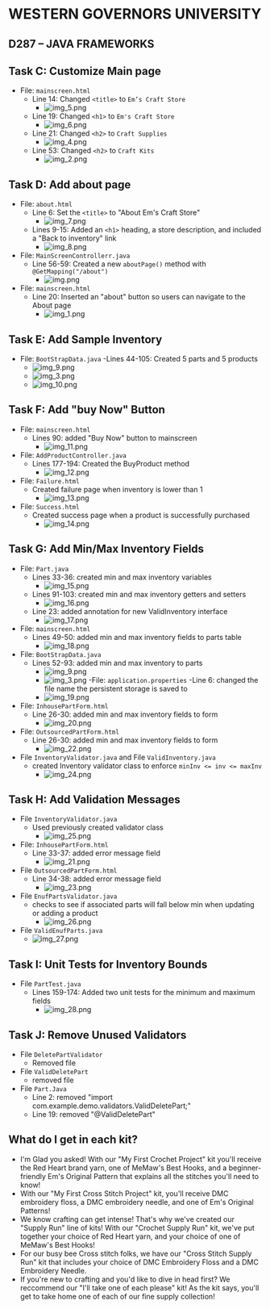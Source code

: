 # WESTERN GOVERNORS UNIVERSITY 
## D287 – JAVA FRAMEWORKS

## Task C: Customize Main page
- File: `mainscreen.html`
  - Line 14: Changed `<title>` to `Em’s Craft Store`
    - ![img_5.png](img_5.png)
  - Line 19: Changed `<h1>` to `Em's Craft Store`
    - ![img_6.png](img_6.png)
  - Line 21: Changed `<h2>` to `Craft Supplies`
    - ![img_4.png](img_4.png)
  - Line 53: Changed `<h2>` to `Craft Kits`
    - ![img_2.png](img_2.png)
## Task D: Add about page
- File: `about.html`
  - Line 6: Set the `<title>` to "About Em's Craft Store"
    - ![img_7.png](img_7.png)
  - Lines 9-15: Added an `<h1>` heading, a store description, and included a "Back to inventory" link
    - ![img_8.png](img_8.png)
- File: `MainScreenControllerr.java`
  - Line 56-59: Created a new `aboutPage()` method with `@GetMapping("/about")` 
    - ![img.png](img.png)
- File: `mainscreen.html`
  - Line 20: Inserted an "about" button so users can navigate to the About page
    - ![img_1.png](img_1.png)

## Task E: Add Sample Inventory
- File: `BootStrapData.java`
  -Lines 44-105: Created 5 parts and 5 products 
  - ![img_9.png](img_9.png)
  - ![img_3.png](img_3.png)
  - ![img_10.png](img_10.png)
## Task F: Add "buy Now" Button
- File: `mainscreen.html`
  - Lines 90: added "Buy Now" button to mainscreen
    - ![img_11.png](img_11.png)
- File: `AddProductController.java`
  - Lines 177-194: Created the BuyProduct method
    - ![img_12.png](img_12.png)
- File: `Failure.html`
  - Created failure page when inventory is lower than 1
    - ![img_13.png](img_13.png)
- File: `Success.html`
  - Created success page when a product is successfully purchased
    - ![img_14.png](img_14.png)
  
## Task G: Add Min/Max Inventory Fields
- File: `Part.java`
  - Lines 33-36: created min and max inventory variables
    - ![img_15.png](img_15.png)
  - Lines 91-103: created min and max inventory getters and setters
    - ![img_16.png](img_16.png)
  - Line 23: added annotation for new ValidInventory interface
    - ![img_17.png](img_17.png)
- File: `mainscreen.html`
  - Lines 49-50: added min and max inventory fields to parts table
    - ![img_18.png](img_18.png)
- File: `BootStrapData.java`
  - Lines 52-93: added min and max inventory to parts
    - ![img_9.png](img_9.png)
    - ![img_3.png](img_3.png)
-File: `application.properties`
  -Line 6: changed the file name the persistent storage is saved to
    - ![img_19.png](img_19.png)
- File: `InhousePartForm.html`
  - Line 26-30: added min and max inventory fields to form
    - ![img_20.png](img_20.png)
- File: `OutsourcedPartForm.html`
  - Line 26-30: added min and max inventory fields to form
    - ![img_22.png](img_22.png)
- File `InventoryValidator.java` and File `ValidInventory.java`
  - created Inventory validator class to enforce `minInv <= inv <= maxInv`
    - ![img_24.png](img_24.png)

  
## Task H: Add Validation Messages
- File `InventoryValidator.java`
  - Used previously created validator class
    - ![img_25.png](img_25.png)
- File: `InhousePartForm.html`
  - Line 33-37: added error message field
    - ![img_21.png](img_21.png)
- File `OutsourcedPartForm.html`
  - Line 34-38: added error message field
    - ![img_23.png](img_23.png)
- File `EnufPartsValidator.java`
  - checks to see if associated parts will fall below min when updating or adding a product
    - ![img_26.png](img_26.png)
- File `ValidEnufParts.java`
    - ![img_27.png](img_27.png)

## Task I: Unit Tests for Inventory Bounds
- File `PartTest.java`
  - Lines 159-174: Added two unit tests for the minimum and maximum fields
    - ![img_28.png](img_28.png)

## Task J: Remove Unused Validators
- File `DeletePartValidator`
  - Removed file
- File `ValidDeletePart`
  - removed file
- File `Part.Java`
  - Line 2: removed "import com.example.demo.validators.ValidDeletePart;"
  - Line 19: removed "@ValidDeletePart"

## What do I get in each kit?
- I'm Glad you asked! With our "My First Crochet Project" kit you'll receive the Red Heart brand yarn, one of MeMaw's Best Hooks, and a beginner-friendly Em's Original Pattern that explains all the stitches you'll need to know! 
- With our "My First Cross Stitch Project" kit, you'll receive DMC embroidery floss, a DMC embroidery needle, and one of Em's Original Patterns!
- We know crafting can get intense! That's why we've created our "Supply Run" line of kits! With our "Crochet Supply Run" kit, we've put together your choice of Red Heart yarn, and your choice of one of MeMaw's Best Hooks!
- For our busy bee Cross stitch folks, we have our "Cross Stitch Supply Run" kit that includes your choice of DMC Embroidery Floss and a DMC Embroidery Needle. 
- If you're new to crafting and you'd like to dive in head first? We reccommend our "I'll take one of each please" kit! As the kit says, you'll get to take home one of each of our fine supply collection!
